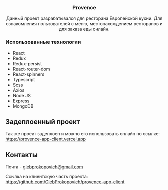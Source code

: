 <br />
<div align="center">

  <h3 align="center">Provence</h3>

  <p align="center">
  Данный проект разрабатывался для ресторана Европейской кухни. Для ознакомления пользователей с меню, местонахождением ресторанов и для заказа еды онлайн.<br />
  </p>
</div>


### Использованные технологии

* React
* Redux
* Redux-persist
* React-router-dom
* React-spinners
* Typescript
* Scss
* Axios
* Node JS
* Express
* MongoDB


## Задеплоенный проект

Так же проект задеплоен и можно его использовать онлайн по ссылке:
https://provence-app-client.vercel.app

<!-- CONTACT -->
## Контакты

Почта - glebprokopovich@gmail.com

Ссылка на клиентскую часть проекта: https://github.com/GlebProkopovich/provence-app-client
